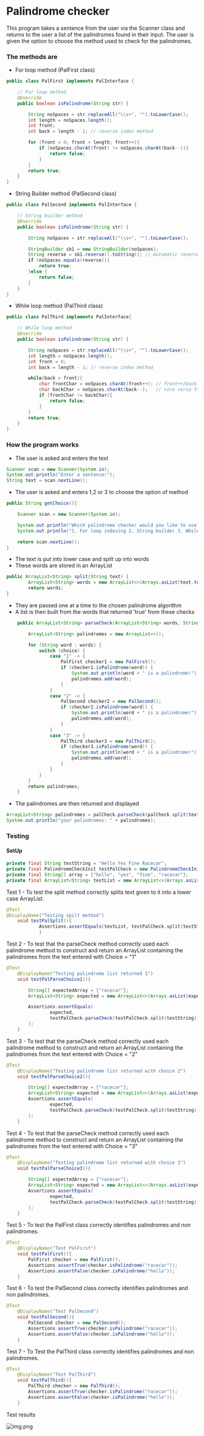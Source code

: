 # Palindrome checker

This program takes a sentence from the user via the Scanner class and
returns to the user a list of the palindromes found in their input.
The user is given the option to choose the method used to check for the palindromes.

### The methods are

- For loop method (PalFirst class)
```java
public class PalFirst implements PalInterface {

    // For loop method
    @Override
    public boolean isPalindrome(String str) {

        String noSpaces = str.replaceAll("\\s+", "").toLowerCase();
        int length = noSpaces.length();
        int front;
        int back = length - 1; // reverse index method

        for (front = 0; front < length; front++){
            if (noSpaces.charAt(front) != noSpaces.charAt(back--)){
                return false;
            }
        }
        return true;
    }
}
```
- String Builder method (PalSecond class)
```java
public class PalSecond implements PalInterface {

    // String builder method
    @Override
    public boolean isPalindrome(String str) {

        String noSpaces = str.replaceAll("\\s+", "").toLowerCase();

        StringBuilder sb1 = new StringBuilder(noSpaces);
        String reverse = sb1.reverse().toString(); // Automatic reverse method on StringBuilder class and then toString conversion
        if (noSpaces.equals(reverse)){
            return true;
        }else {
            return false;
        }
    }
}
```
- While loop method (PalThird class)
```java
public class PalThird implements PalInterface{

    // While loop method
    @Override
    public boolean isPalindrome(String str) {

        String noSpaces = str.replaceAll("\\s+", "").toLowerCase();
        int length = noSpaces.length();
        int front = 0;
        int back = length - 1; // reverse index method

        while(back > front){
            char frontChar = noSpaces.charAt(front++); // front++/back-- only increments AFTER the indexing (POST-increments)
            char backChar = noSpaces.charAt(back--);   // vice versa for ++front/--back
            if (frontChar != backChar){
                return false;
            }
        }
        return true;
    }
}
```
### How the program works

- The user is asked and enters the text
```java
Scanner scan = new Scanner(System.in);
System.out.println("Enter a sentence:");
String text = scan.nextLine();
```
- The user is asked and enters 1,2 or 3 to choose the option of method
```java
public String getChoice(){

    Scanner scan = new Scanner(System.in);

    System.out.println("Which palindrome checker would you like to use?");
    System.out.println("1. For loop indexing 2. String builder 3. While loop indexing");

    return scan.nextLine();
}
```
- The text is put into lower case and spilt up into words
- These words are stored in an ArrayList
```java
public ArrayList<String> split(String text) {
        ArrayList<String> words = new ArrayList<>(Arrays.asList(text.toLowerCase().split(" ")));
        return words;
}
```
- They are passed one at a time to the chosen palindrome algorithm
- A list is then built from the words that returned 'true' from these checks
```java
    public ArrayList<String> parseCheck(ArrayList<String> words, String choice){

        ArrayList<String> palindromes = new ArrayList<>();

        for (String word : words) {
            switch (choice) {
                case "1" -> {
                    PalFirst checker1 = new PalFirst();
                    if (checker1.isPalindrome(word)) {
                        System.out.println(word + " is a palindrome!");
                        palindromes.add(word);
                    }
                }
                case "2" -> {
                    PalSecond checker2 = new PalSecond();
                    if (checker2.isPalindrome(word)) {
                        System.out.println(word + " is a palindrome!");
                        palindromes.add(word);
                    }
                }
                case "3" -> {
                    PalThird checker3 = new PalThird();
                    if (checker3.isPalindrome(word)) {
                        System.out.println(word + " is a palindrome!");
                        palindromes.add(word);
                    }
                }
            }
        }
        return palindromes;
    }
```
- The palindromes are then returned and displayed
```java
ArrayList<String> palindromes = palCheck.parseCheck(palCheck.split(text), palCheck.getChoice());
System.out.println("your palindromes: " + palindromes);
```
### Testing

#### SetUp
```java
private final String testString = "Hello Yes Fine Racecar";
private final PalindromeCheckInit testPalCheck = new PalindromeCheckInit();
private final String[] array = {"hello", "yes", "fine", "racecar"};
private final ArrayList<String> testList = new ArrayList<>(Arrays.asList(array));```
```
Test 1 - To test the split method correctly splits text given to it into a lower
case ArrayList.
```java
@Test
@DisplayName("Testing spilt method")
    void testPalSplit(){
            Assertions.assertEquals(testList, testPalCheck.split(testString));
            }
```
Test 2 - To test that the parseCheck method correctly used each palindrome
method to construct and return an ArrayList containing the palindromes from
the text entered with Choice = "1"
```java
@Test
    @DisplayName("Testing palindrome list returned 1")
    void testPalParseChoice1(){

        String[] expectedArray = {"racecar"};
        ArrayList<String> expected = new ArrayList<>(Arrays.asList(expectedArray));

        Assertions.assertEquals(
                expected,
                testPalCheck.parseCheck(testPalCheck.split(testString), "1")
        );
    }
```
Test 3 - To test that the parseCheck method correctly used each palindrome
method to construct and return an ArrayList containing the palindromes from
the text entered with Choice = "2"
```java
@Test
    @DisplayName("Testing palindrome list returned with choice 2")
    void testPalParseChoice2(){

        String[] expectedArray = {"racecar"};
        ArrayList<String> expected = new ArrayList<>(Arrays.asList(expectedArray));
        Assertions.assertEquals(
                expected,
                testPalCheck.parseCheck(testPalCheck.split(testString), "2")
        );
    }
```

Test 4 - To test that the parseCheck method correctly used each palindrome
method to construct and return an ArrayList containing the palindromes from
the text entered with Choice = "3"
```java
@Test
    @DisplayName("Testing palindrome list returned with choice 3")
    void testPalParseChoice3(){

        String[] expectedArray = {"racecar"};
        ArrayList<String> expected = new ArrayList<>(Arrays.asList(expectedArray));
        Assertions.assertEquals(
                expected,
                testPalCheck.parseCheck(testPalCheck.split(testString), "3")
        );
    }
```

Test 5 - To test the PalFirst class correctly identifies palindromes and non
palindromes.
```java
@Test
    @DisplayName("Test PalFirst")
    void testPalFirst(){
        PalFirst checker = new PalFirst();
        Assertions.assertTrue(checker.isPalindrome("racecar"));
        Assertions.assertFalse(checker.isPalindrome("hello"));
    }
```
Test 6 - To test the PalSecond class correctly identifies
palindromes and non palindromes.
```java
@Test
    @DisplayName("Test PalSecond")
    void testPalSecond(){
        PalSecond checker = new PalSecond();
        Assertions.assertTrue(checker.isPalindrome("racecar"));
        Assertions.assertFalse(checker.isPalindrome("hello"));
    }
```
Test 7 - To Test the PalThird class correctly identifies palindromes and non 
palindromes.
```java
@Test
    @DisplayName("Test PalThird")
    void testPalThird(){
        PalThird checker = new PalThird();
        Assertions.assertTrue(checker.isPalindrome("racecar"));
        Assertions.assertFalse(checker.isPalindrome("hello"));
    }
```
Test results

![img.png](img.png)